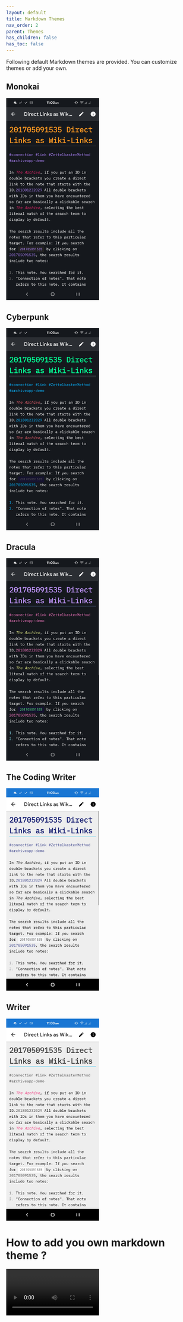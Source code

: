 ```yaml
---
layout: default
title: Markdown Themes
nav_order: 2
parent: Themes
has_children: false
has_toc: false
---
```


Following default Markdown themes are provided. You can customize themes or add your own.

## Monokai

<img src="/assets/themes/monokai.jpg" alt="Monokai" width="250"/>

## Cyberpunk

<img src="/assets/themes/cyberpunk.jpg" alt="Cyberpunk" width="250"/>

## Dracula

<img src="/assets/themes/dracula.jpg" alt="Dracula" width="250"/>

## The Coding Writer

<img src="/assets/themes/the-coding-writer.jpg" alt="The Coding Writer" width="250"/>


## Writer

<img src="/assets/themes/writer.jpg" alt="Writer" width="250"/>


# How to add you own markdown theme ?

<video width="250" height="" controls>
  <source src="/assets/themes/add-markdown-theme.webm" type="video/webm">
Your browser does not support the video tag.
</video> 